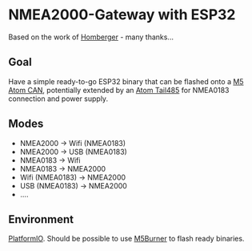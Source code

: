 NMEA2000-Gateway with ESP32
===========================

Based on the work of [Homberger](https://github.com/AK-Homberger/NMEA2000WifiGateway-with-ESP32) - many thanks...

Goal
----
Have a simple ready-to-go ESP32 binary that can be flashed onto a [M5 Atom CAN](https://docs.m5stack.com/en/atom/atom_can), potentially extended by an [Atom Tail485](https://shop.m5stack.com/collections/atom-series/products/atom-tail485?variant=32169041559642) for NMEA0183 connection and power supply.

Modes
-----
* NMEA2000 -> Wifi (NMEA0183)
* NMEA2000 -> USB (NMEA0183)
* NMEA0183 -> Wifi
* NMEA0183 -> NMEA2000
* Wifi (NMEA0183) -> NMEA2000
* USB (NMEA0183) -> NMEA2000
* ....

Environment
-----------
[PlatformIO](https://platformio.org/).
Should be possible to use [M5Burner](https://docs.m5stack.com/en/download) to flash ready binaries.




